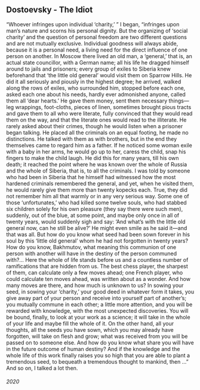 ## Dostoevsky - The Idiot

“Whoever infringes upon individual ‘charity,’ ” I began, “infringes upon man’s nature and scorns his personal dignity.
But the organizing of ‘social charity’ and the question of personal freedom are two different questions and are not mutually exclusive.
Individual goodness will always abide, because it is a personal need, a living need for the direct influence of one person on another.
In Moscow there lived an old man, a ‘general,’ that is, an actual state councillor, with a German name; all his life he dragged himself around to jails and prisoners; every group of exiles to Siberia knew beforehand that ‘the little old general’ would visit them on Sparrow Hills.
He did it all seriously and piously in the highest degree; he arrived, walked along the rows of exiles, who surrounded him, stopped before each one, asked each one about his needs, hardly ever admonished anyone, called them all ‘dear hearts.’
He gave them money, sent them necessary things—leg wrappings, foot-cloths, pieces of linen, sometimes brought pious tracts and gave them to all who were literate, fully convinced that they would read them on the way, and that the literate ones would read to the illiterate.
He rarely asked about their crimes, though he would listen when a prisoner began talking.
He placed all the criminals on an equal footing, he made no distinctions.
He talked with them as with brothers, but in the end they themselves came to regard him as a father.
If he noticed some woman exile with a baby in her arms, he would go up to her, caress the child, snap his fingers to make the child laugh.
He did this for many years, till his own death; it reached the point where he was known over the whole of Russia and the whole of Siberia, that is, to all the criminals.
I was told by someone who had been in Siberia that he himself had witnessed how the most hardened criminals remembered the general, and yet, when he visited them, he would rarely give them more than twenty kopecks each.
True, they did not remember him all that warmly or in any very serious way.
Some one of those ‘unfortunates,’ who had killed some twelve souls, who had stabbed six children solely for his own pleasure (they say there were such men), suddenly, out of the blue, at some point, and maybe only once in all of twenty years, would suddenly sigh and say: ‘And what’s with the little old general now, can he still be alive?’
He might even smile as he said it—and that was all.
But how do you know what seed had been sown forever in his soul by this ‘little old general’ whom he had not forgotten in twenty years?
How do you know, Bakhmutov, what meaning this communion of one person with another will have in the destiny of the person communed with?…
Here the whole of life stands before us and a countless number of ramifications that are hidden from us.
The best chess player, the sharpest of them, can calculate only a few moves ahead; one French player, who could calculate ten moves ahead, was written about as a wonder.
And how many moves are there, and how much is unknown to us?
In sowing your seed, in sowing your ‘charity,’ your good deed in whatever form it takes, you give away part of your person and receive into yourself part of another’s; you mutually commune in each other; a little more attention, and you will be rewarded with knowledge, with the most unexpected discoveries.
You will be bound, finally, to look at your work as a science; it will take in the whole of your life and maybe fill the whole of it.
On the other hand, all your thoughts, all the seeds you have sown, which you may already have forgotten, will take on flesh and grow; what was received from you will be passed on to someone else.
And how do you know what share you will have in the future outcome of human destiny?
And if the knowledge and the whole life of this work finally raises you so high that you are able to plant a tremendous seed, to bequeath a tremendous thought to mankind, then …” And so on, I talked a lot then.


###### 2020